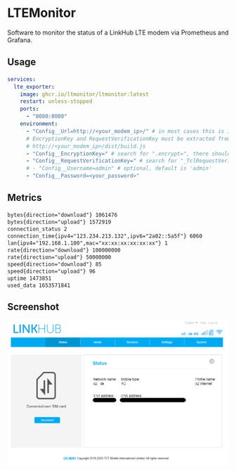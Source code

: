 # LTEMonitor

Software to monitor the status of a LinkHub LTE modem via Prometheus and Grafana.

## Usage

```yaml
services:
  lte_exporter:
    image: ghcr.io/ltmonitor/ltmonitor:latest
    restart: unless-stopped
    ports:
      - "8080:8080"
    environment:
      - "Config__Url=http://<your_modem_ip>/" # in most cases this is 192.168.1.1
      # EncryptionKey and RequestVerificationKey must be extracted from the JavaScript code at:
      # http://<your_modem_ip>/dist/build.js
      - "Config__EncryptionKey=" # search for ".encrypt=", there should be a long string somewhere
      - "Config__RequestVerificationKey=" # search for "_TclRequestVerificationKey="
      # - "Config__Username=admin" # optional, default is 'admin'
      - "Config__Password=<your_password>"
```

## Metrics

```prototext
bytes{direction="download"} 1061476
bytes{direction="upload"} 1572919
connection_status 2
connection_time{ipv4="123.234.213.132",ipv6="2a02::5a5f"} 6060
lan{ipv4="192.168.1.100",mac="xx:xx:xx:xx:xx:xx"} 1
rate{direction="download"} 100000000
rate{direction="upload"} 50000000
speed{direction="download"} 85
speed{direction="upload"} 96
uptime 1473851
used_data 1653571841
```

## Screenshot

![LinkHub Screenshot](screenshot/LinkHub.png)
